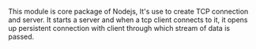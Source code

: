 This module is core package of Nodejs, It's use to create TCP connection and server.
It starts a server and when a tcp client connects to it, it opens up persistent connection with client through which stream of data is passed.